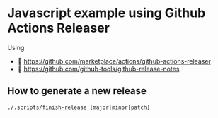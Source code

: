 # Javascript example using Github Actions Releaser

Using: 
 - 🐙 https://github.com/marketplace/actions/github-actions-releaser
 - 🤖 https://github.com/github-tools/github-release-notes
 
 
## How to generate a new release

```shell script
./.scripts/finish-release [major|minor|patch]
```


